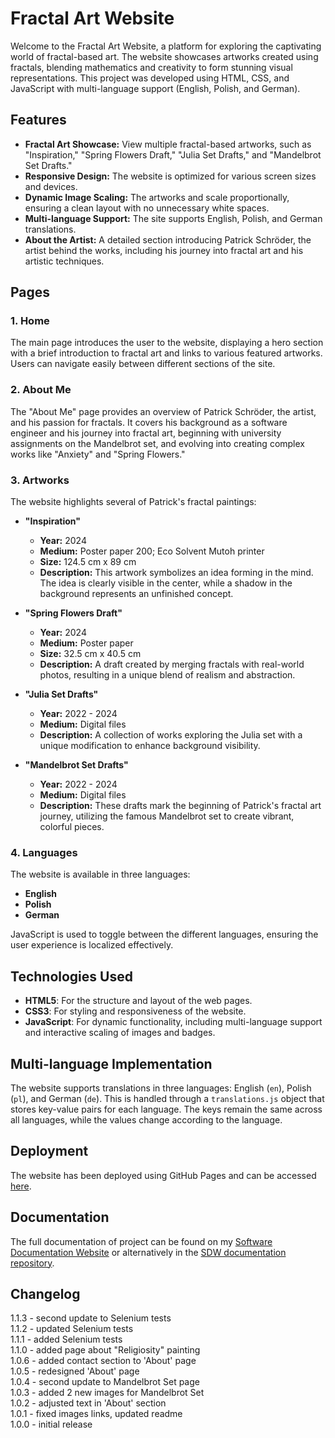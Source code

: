 # Fractal Art Website

Welcome to the Fractal Art Website, a platform for exploring the captivating world of fractal-based art. The website showcases artworks created using fractals, blending mathematics and creativity to form stunning visual representations. This project was developed using HTML, CSS, and JavaScript with multi-language support (English, Polish, and German).

## Features

- **Fractal Art Showcase:** View multiple fractal-based artworks, such as "Inspiration," "Spring Flowers Draft," "Julia Set Drafts," and "Mandelbrot Set Drafts."
- **Responsive Design:** The website is optimized for various screen sizes and devices.
- **Dynamic Image Scaling:** The artworks and scale proportionally, ensuring a clean layout with no unnecessary white spaces.
- **Multi-language Support:** The site supports English, Polish, and German translations.
- **About the Artist:** A detailed section introducing Patrick Schröder, the artist behind the works, including his journey into fractal art and his artistic techniques.

## Pages

### 1. **Home**
   The main page introduces the user to the website, displaying a hero section with a brief introduction to fractal art and links to various featured artworks. Users can navigate easily between different sections of the site.

### 2. **About Me**
   The "About Me" page provides an overview of Patrick Schröder, the artist, and his passion for fractals. It covers his background as a software engineer and his journey into fractal art, beginning with university assignments on the Mandelbrot set, and evolving into creating complex works like "Anxiety" and "Spring Flowers."

### 3. **Artworks**
   The website highlights several of Patrick's fractal paintings:

   - **"Inspiration"**
     - **Year:** 2024
     - **Medium:** Poster paper 200; Eco Solvent Mutoh printer
     - **Size:** 124.5 cm x 89 cm
     - **Description:** This artwork symbolizes an idea forming in the mind. The idea is clearly visible in the center, while a shadow in the background represents an unfinished concept.

   - **"Spring Flowers Draft"**
     - **Year:** 2024
     - **Medium:** Poster paper
     - **Size:** 32.5 cm x 40.5 cm
     - **Description:** A draft created by merging fractals with real-world photos, resulting in a unique blend of realism and abstraction.

   - **"Julia Set Drafts"**
     - **Year:** 2022 - 2024
     - **Medium:** Digital files
     - **Description:** A collection of works exploring the Julia set with a unique modification to enhance background visibility.

   - **"Mandelbrot Set Drafts"**
     - **Year:** 2022 - 2024
     - **Medium:** Digital files
     - **Description:** These drafts mark the beginning of Patrick's fractal art journey, utilizing the famous Mandelbrot set to create vibrant, colorful pieces.

### 4. **Languages**
   The website is available in three languages: 
   - **English**
   - **Polish**
   - **German**
   
   JavaScript is used to toggle between the different languages, ensuring the user experience is localized effectively.


## Technologies Used

- **HTML5**: For the structure and layout of the web pages.
- **CSS3**: For styling and responsiveness of the website.
- **JavaScript**: For dynamic functionality, including multi-language support and interactive scaling of images and badges.

## Multi-language Implementation

The website supports translations in three languages: English (`en`), Polish (`pl`), and German (`de`). This is handled through a `translations.js` object that stores key-value pairs for each language. The keys remain the same across all languages, while the values change according to the language.

## Deployment  

The website has been deployed using GitHub Pages and can be accessed [here](https://patrickschroeder98.github.io/fractal_art_website/index.html).

## Documentation  

The full documentation of project can be found on my [Software Documentation Website](https://patrickschroeder98.github.io/software_documentation/fractal_art_docs/index.html) or alternatively in the [SDW documentation repository](https://github.com/PatrickSchroeder98/software_documentation/tree/main/fractal_art_docs).

## Changelog  
1.1.3 - second update to Selenium tests  
1.1.2 - updated Selenium tests  
1.1.1 - added Selenium tests  
1.1.0 - added page about "Religiosity" painting  
1.0.6 - added contact section to 'About' page  
1.0.5 - redesigned 'About' page  
1.0.4 - second update to Mandelbrot Set page  
1.0.3 - added 2 new images for Mandelbrot Set  
1.0.2 - adjusted text in 'About' section  
1.0.1 - fixed images links, updated readme  
1.0.0 - initial release